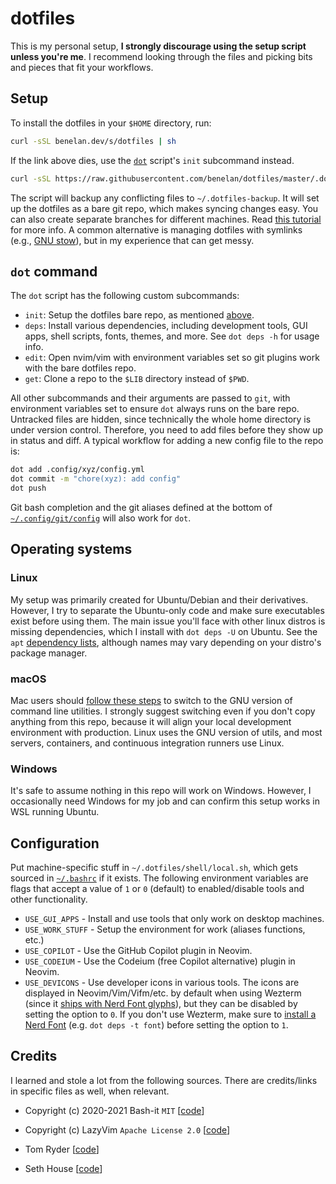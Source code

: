# dotfiles

This is my personal setup, **I strongly discourage using the setup script unless
you're me**. I recommend looking through the files and picking bits and pieces
that fit your workflows.

## Setup

To install the dotfiles in your `$HOME` directory, run:

```sh
curl -sSL benelan.dev/s/dotfiles | sh
```

If the link above dies, use the [`dot`](../.dotfiles/bin/dot) script's `init`
subcommand instead.

```sh
curl -sSL https://raw.githubusercontent.com/benelan/dotfiles/master/.dotfiles/bin/dot | bash -s init
```

The script will backup any conflicting files to `~/.dotfiles-backup`. It
will set up the dotfiles as a bare git repo, which makes syncing changes easy.
You can also create separate branches for different machines. Read
[this tutorial](https://www.atlassian.com/git/tutorials/dotfiles) for more info.
A common alternative is managing dotfiles with symlinks (e.g.,
[GNU stow](https://www.gnu.org/software/stow/)), but in my experience that can
get messy.

## `dot` command

The `dot` script has the following custom subcommands:

- `init`: Setup the dotfiles bare repo, as mentioned [above](#setup).
- `deps`: Install various dependencies, including development tools, GUI apps,
  shell scripts, fonts, themes, and more. See `dot deps -h` for usage info.
- `edit`: Open nvim/vim with environment variables set so git plugins work with
  the bare dotfiles repo.
- `get`: Clone a repo to the `$LIB` directory instead of `$PWD`.

All other subcommands and their arguments are passed to `git`, with environment
variables set to ensure `dot` always runs on the bare repo. Untracked files are
hidden, since technically the whole home directory is under version control.
Therefore, you need to add files before they show up in status and diff. A
typical workflow for adding a new config file to the repo is:

```sh
dot add .config/xyz/config.yml
dot commit -m "chore(xyz): add config"
dot push
```

Git bash completion and the git aliases defined at the bottom of
[`~/.config/git/config`](../.config/git/config) will also work for `dot`.

## Operating systems

### Linux

My setup was primarily created for Ubuntu/Debian and their derivatives. However,
I try to separate the Ubuntu-only code and make sure executables exist before
using them. The main issue you'll face with other linux distros is missing
dependencies, which I install with `dot deps -U` on Ubuntu. See the `apt`
[dependency lists](../.dotfiles/deps), although names may vary depending on your
distro's package manager.

### macOS

Mac users should [follow these steps](https://ryanparman.com/posts/2019/using-gnu-command-line-tools-in-macos-instead-of-freebsd-tools/)
to switch to the GNU version of command line utilities. I strongly suggest
switching even if you don't copy anything from this repo, because it will align
your local development environment with production. Linux uses the GNU version
of utils, and most servers, containers, and continuous integration runners use
Linux.

### Windows

It's safe to assume nothing in this repo will work on Windows. However, I
occasionally need Windows for my job and can confirm this setup works in WSL
running Ubuntu.

## Configuration

Put machine-specific stuff in `~/.dotfiles/shell/local.sh`, which gets sourced
in [`~/.bashrc`](../.bashrc) if it exists. The following environment variables
are flags that accept a value of `1` or `0` (default) to enabled/disable tools
and other functionality.

- `USE_GUI_APPS` - Install and use tools that only work on desktop machines.
- `USE_WORK_STUFF` - Setup the environment for work (aliases functions, etc.)
- `USE_COPILOT` - Use the GitHub Copilot plugin in Neovim.
- `USE_CODEIUM` - Use the Codeium (free Copilot alternative) plugin in Neovim.
- `USE_DEVICONS` - Use developer icons in various tools. The icons are displayed
  in Neovim/Vim/Vifm/etc. by default when using Wezterm (since it
  [ships with Nerd Font glyphs](https://wezfurlong.org/wezterm/config/lua/wezterm/nerdfonts.html)),
  but they can be disabled by setting the option to `0`. If you don't use
  Wezterm, make sure to [install a Nerd Font](https://www.nerdfonts.com/) (e.g.
  `dot deps -t font`) before setting the option to `1`.

## Credits

I learned and stole a lot from the following sources. There are credits/links in
specific files as well, when relevant.

- Copyright (c) 2020-2021 Bash-it `MIT` [[code](https://github.com/Bash-it/bash-it)]

- Copyright (c) LazyVim `Apache License 2.0` [[code](https://github.com/LazyVim/LazyVim)]

- Tom Ryder [[code](https://dev.sanctum.geek.nz/cgit/dotfiles.git/tree/)]

- Seth House [[code](https://github.com/whiteinge/dotfiles)]
